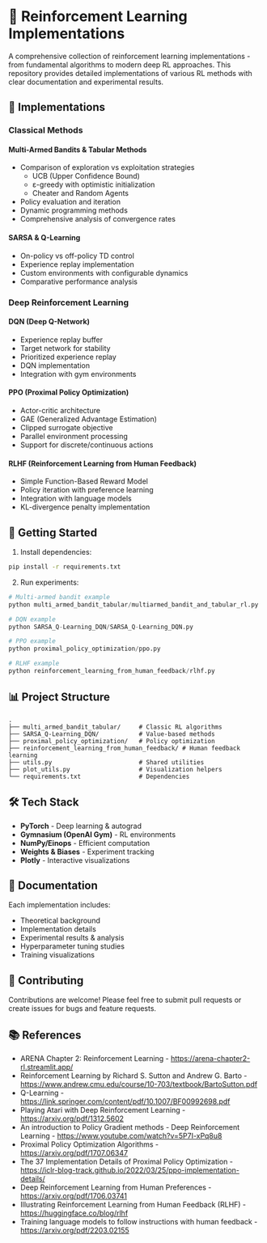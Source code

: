 # 🤖 Reinforcement Learning Implementations

A comprehensive collection of reinforcement learning implementations - from fundamental algorithms to modern deep RL approaches. This repository provides detailed implementations of various RL methods with clear documentation and experimental results.

## 🎯 Implementations

### Classical Methods

#### Multi-Armed Bandits & Tabular Methods
- Comparison of exploration vs exploitation strategies
  - UCB (Upper Confidence Bound)
  - ε-greedy with optimistic initialization
  - Cheater and Random Agents
- Policy evaluation and iteration
- Dynamic programming methods
- Comprehensive analysis of convergence rates

#### SARSA & Q-Learning
- On-policy vs off-policy TD control
- Experience replay implementation
- Custom environments with configurable dynamics
- Comparative performance analysis

### Deep Reinforcement Learning 

#### DQN (Deep Q-Network)
- Experience replay buffer
- Target network for stability
- Prioritized experience replay
- DQN implementation
- Integration with gym environments

#### PPO (Proximal Policy Optimization)  
- Actor-critic architecture
- GAE (Generalized Advantage Estimation)
- Clipped surrogate objective
- Parallel environment processing
- Support for discrete/continuous actions

#### RLHF (Reinforcement Learning from Human Feedback)
- Simple Function-Based Reward Model
- Policy iteration with preference learning
- Integration with language models
- KL-divergence penalty implementation

## 🚀 Getting Started

1. Install dependencies:
```bash
pip install -r requirements.txt
```

2. Run experiments:
```python 
# Multi-armed bandit example
python multi_armed_bandit_tabular/multiarmed_bandit_and_tabular_rl.py

# DQN example 
python SARSA_Q-Learning_DQN/SARSA_Q-Learning_DQN.py

# PPO example
python proximal_policy_optimization/ppo.py

# RLHF example
python reinforcement_learning_from_human_feedback/rlhf.py
```

## 📊 Project Structure

```
.
├── multi_armed_bandit_tabular/     # Classic RL algorithms
├── SARSA_Q-Learning_DQN/           # Value-based methods
├── proximal_policy_optimization/   # Policy optimization 
├── reinforcement_learning_from_human_feedback/ # Human feedback learning
├── utils.py                        # Shared utilities
├── plot_utils.py                   # Visualization helpers
└── requirements.txt                # Dependencies
```

## 🛠️ Tech Stack

- **PyTorch** - Deep learning & autograd
- **Gymnasium (OpenAI Gym)** - RL environments
- **NumPy/Einops** - Efficient computation
- **Weights & Biases** - Experiment tracking
- **Plotly** - Interactive visualizations

## 📑 Documentation

Each implementation includes:
- Theoretical background
- Implementation details
- Experimental results & analysis
- Hyperparameter tuning studies
- Training visualizations

## 🤝 Contributing

Contributions are welcome! Please feel free to submit pull requests or create issues for bugs and feature requests.

## 📚 References

- ARENA Chapter 2: Reinforcement Learning - https://arena-chapter2-rl.streamlit.app/
- Reinforcement Learning by Richard S. Sutton and Andrew G. Barto - https://www.andrew.cmu.edu/course/10-703/textbook/BartoSutton.pdf
- Q-Learning - https://link.springer.com/content/pdf/10.1007/BF00992698.pdf
- Playing Atari with Deep Reinforcement Learning - https://arxiv.org/pdf/1312.5602
- An introduction to Policy Gradient methods - Deep Reinforcement Learning - https://www.youtube.com/watch?v=5P7I-xPq8u8
- Proximal Policy Optimization Algorithms - https://arxiv.org/pdf/1707.06347
- The 37 Implementation Details of Proximal Policy Optimization - https://iclr-blog-track.github.io/2022/03/25/ppo-implementation-details/
- Deep Reinforcement Learning from Human Preferences - https://arxiv.org/pdf/1706.03741
- Illustrating Reinforcement Learning from Human Feedback (RLHF) - https://huggingface.co/blog/rlhf
- Training language models to follow instructions with human feedback - https://arxiv.org/pdf/2203.02155